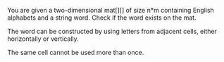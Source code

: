 You are given a two-dimensional mat[][] of size n*m containing English alphabets and a string word. Check if the word exists on the mat. 

The word can be constructed by using letters from adjacent cells, either horizontally or vertically. 

The same cell cannot be used more than once.
